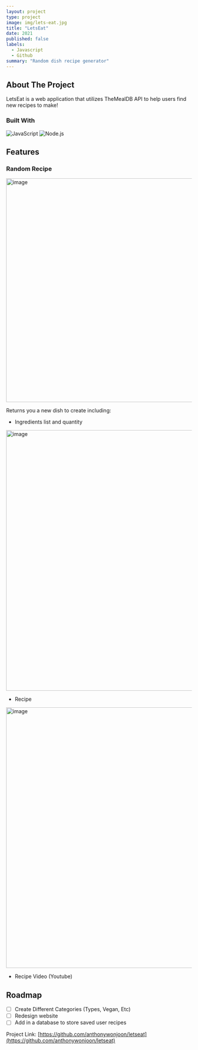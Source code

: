 ```yaml
---
layout: project
type: project
image: img/lets-eat.jpg
title: "LetsEat"
date: 2021
published: false
labels:
  - Javascript
  - Github
summary: "Random dish recipe generator"
---
```


<!-- ABOUT THE PROJECT -->
## About The Project

LetsEat is a web application that utilizes TheMealDB API to help users find new recipes to make!

### Built With

![JavaScript](https://img.shields.io/badge/-JavaScript-000000?style=flat&logo=javascript)
![Node.js](https://img.shields.io/badge/-Node.js-222222?style=flat&logo=node.js&logoColor=339933)

<!-- USAGE EXAMPLES -->
## Features

### Random Recipe

<img width="607" alt="image" src="https://github.com/anthonywonjoon/goofysurf/assets/89366304/05b8e860-bae4-485c-b0a6-a56e1cec5e33">

Returns you a new dish to create including:

* Ingredients list and quantity

<img width="707" alt="image" src="https://github.com/anthonywonjoon/goofysurf/assets/89366304/e5e6a173-d80f-421b-9100-62108023b130">

* Recipe

<img width="707" alt="image" src="https://github.com/anthonywonjoon/goofysurf/assets/89366304/8895488f-7373-4e7d-8a88-1a6ef370c079">

* Recipe Video (Youtube)

<!-- ROADMAP -->
## Roadmap

- [ ] Create Different Categories (Types, Vegan, Etc)
- [ ] Redesign website
- [ ] Add in a database to store saved user recipes

Project Link: [https://github.com/anthonywonjoon/letseat](https://github.com/anthonywonjoon/letseat)
